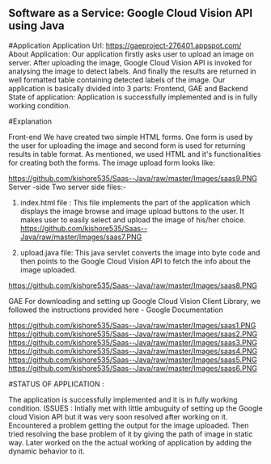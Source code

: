 ## Software as a Service: Google Cloud Vision API using Java

#Application
Application Url: https://gaeproject-276401.appspot.com/
About Application: Our application firstly asks user to upload an image on server. After uploading the image, Google Cloud Vision API is invoked for analysing the image to detect labels. And finally the results are returned in well formatted table containing detected labels of the image. Our application is basically divided into 3 parts: Frontend, GAE and Backend
State of application: Application is successfully implemented and is in fully working condition.

#Explanation

Front-end
We have created two simple HTML forms. One form is used by the user for uploading the image and second form is used for returning results in table format. As mentioned, we used HTML and it's functionalities for creating both the forms. The image upload form looks like:

https://github.com/kishore535/Saas--Java/raw/master/Images/saas9.PNG
Server -side
Two server side files:-
1. index.html file :
This file implements the part of the application which displays the image browse and image upload buttons to the user. It makes user to easily select and upload the image of his/her choice.
https://github.com/kishore535/Saas--Java/raw/master/Images/saas7.PNG

2. upload.java file:
This java servlet converts the image into byte code and then points to the Google Cloud Vision API to fetch the info about the image uploaded.

https://github.com/kishore535/Saas--Java/raw/master/Images/saas8.PNG

GAE
For downloading and setting up Google Cloud Vision Client Library, we followed the instructions provided here - Google Documentation

https://github.com/kishore535/Saas--Java/raw/master/Images/saas1.PNG
https://github.com/kishore535/Saas--Java/raw/master/Images/saas2.PNG
https://github.com/kishore535/Saas--Java/raw/master/Images/saas3.PNG
https://github.com/kishore535/Saas--Java/raw/master/Images/saas4.PNG
https://github.com/kishore535/Saas--Java/raw/master/Images/saas5.PNG
https://github.com/kishore535/Saas--Java/raw/master/Images/saas6.PNG

#STATUS OF APPLICATION :

The application is successfully implemented and it is in fully working condition.
ISSUES :
Intially met with little ambuguity of setting up the Google cloud Vision API but it was very soon resolved after working on it.
Encountered a problem getting the output for the image uploaded. Then tried resolving the base problem of it by giving the path of image in static way.
Later worked on the the actual working of application by adding the dynamic behavior to it.
